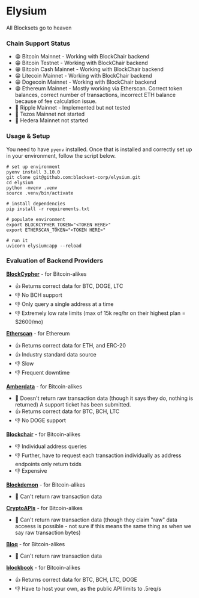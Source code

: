 # Elysium 

All Blocksets go to heaven

### Chain Support Status

- 😁 Bitcoin Mainnet - Working with BlockChair backend
- 😁 Bitcoin Testnet - Working with BlockChair backend
- 😁 Bitcoin Cash Mainnet - Working with BlockChair backend
- 😁 Litecoin Mainnet - Working with BlockChair backend
- 😁 Dogecoin Mainnet - Working with BlockChair backend
- 😁 Ethereum Mainnet - Mostly working via Etherscan. Correct token balances, correct number of transactions, 
  incorrect ETH balance because of fee calculation issue.
- 🙅 Ripple Mainnet - Implemented but not tested
- 🙅 Tezos Mainnet not started
- 🙅 Hedera Mainnet not started

### Usage & Setup

You need to have `pyenv` installed. Once that is installed and correctly set up in your environment, follow the
script below. 

```shell
# set up environment
pyenv install 3.10.0
git clone git@github.com:blockset-corp/elysium.git
cd elysium
python -mvenv .venv
source .venv/bin/activate

# install dependencies
pip install -r requirements.txt

# populate environment
export BLOCKCYPHER_TOKEN="<TOKEN HERE>"
export ETHERSCAN_TOKEN="<TOKEN HERE>"

# run it
uvicorn elysium:app --reload
```

### Evaluation of Backend Providers

**[BlockCypher](https://www.blockcypher.com)** - for Bitcoin-alikes
  * 👍 Returns correct data for BTC, DOGE, LTC
  * 👎 No BCH support
  * 👎 Only query a single address at a time
  * 👎 Extremely low rate limits (max of 15k req/hr on their highest plan = $2600/mo)

**[Etherscan](https://etherscan.io)** - for Ethereum
  * 👍 Returns correct data for ETH, and ERC-20
  * 👍 Industry standard data source 
  * 👎 Slow
  * 👎 Frequent downtime

**[Amberdata](https://amberdata.io)** - for Bitcoin-alikes
  * 🚫 Doesn't return raw transaction data (though it says they do, nothing is returned) 
    A support ticket has been submitted.
  * 👍 Returns correct data for BTC, BCH, LTC
  * 👎 No DOGE support

**[Blockchair](https://blockchair.com)** - for Bitcoin-alikes
  * 👎 Individual address queries
  * 👎 Further, have to request each transaction individually as address endpoints only return txids
  * 👎 Expensive

**[Blockdemon](https://blockdaemon.com/)** - for Bitcoin-alikes
  * 🚫 Can't return raw transaction data

**[CryptoAPIs](https://cryptoapis.io/products/blockchain-data)** - for Bitcoin-alikes
  * 🚫 Can't return raw transaction data (though they claim "raw" data acceess is possible - 
      not sure if this means the same thing as when we say raw transaction bytes)

**[Bloq](https://www.bloq.com/)** - for Bitcoin-alikes
  * 🚫 Can't return raw transaction data

**[blockbook](https://github.com/trezor/blockbook)** - for Bitcoin-alikes
  * 👍 Returns correct data for BTC, BCH, LTC, DOGE
  * 👎 Have to host your own, as the public API limits to .5req/s